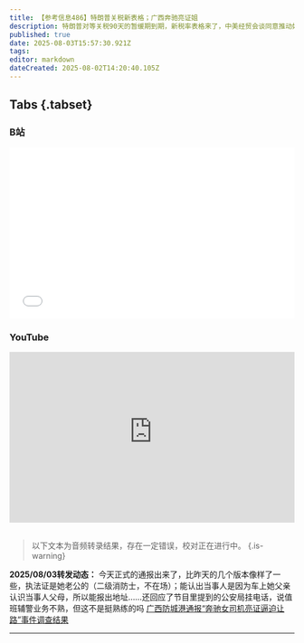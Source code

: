 ```yaml
---
title: 【参考信息486】特朗普关税新表格；广西奔驰亮证姐
description: 特朗普对等关税90天的暂缓期到期，新税率表格来了，中美经贸会谈同意推动如期展期90天，12日之前仍有谈判窗口。印度二季度超过中国成为美国智能手机最大来源地，LG签下特斯拉电池大单，供应链转移需关注。财政部通报六个城市国企垫资新增隐性债，厦门成都都超过600亿。贵州黔南州连续五任州长落马，广西奔驰亮证姐踩了多少红线。蒙医身心互动疗法的录像课程退出公立医院，地方文旅国企接盘。以岭药业抑菌液被指是电子烟。
published: true
date: 2025-08-03T15:57:30.921Z
tags: 
editor: markdown
dateCreated: 2025-08-02T14:20:40.105Z
---
```


## Tabs {.tabset}
### B站
<div style="position: relative; padding: 30% 45%;">
<iframe style="position: absolute; width: 100%; height: 100%; left: 0; top: 0;" src="//player.bilibili.com/player.html?&bvid=BV1svhNzXEm1&page=1&as_wide=1&high_quality=1&danmaku=1&autoplay=0" scrolling="no" border="0" frameborder="no" framespacing="0" allowfullscreen="true"></iframe>
</div>

### YouTube
<div style="position: relative; padding: 30% 45%;">
<iframe style="position: absolute; top: 0; left: 0; width: 100%; height: 100%;" src="https://www.youtube-nocookie.com/embed/YouTubeVID" title="YouTube video player" frameborder="0" allow="accelerometer; autoplay; clipboard-write; encrypted-media; gyroscope; picture-in-picture" allowfullscreen></iframe>
</div>

## 

> 以下文本为音频转录结果，存在一定错误，校对正在进行中。
{.is-warning}

**2025/08/03转发动态：** 今天正式的通报出来了，比昨天的几个版本像样了一些，执法证是她老公的（二级消防士，不在场）；能认出当事人是因为车上她父亲认识当事人父母，所以能报出地址……还回应了节目里提到的公安局挂电话，说值班辅警业务不熟，但这不是挺熟练的吗 [广西防城港通报“奔驰女司机亮证逼迫让路”事件调查结果](https://www.thepaper.cn/newsDetail_forward_31287027)

---
